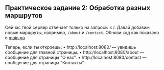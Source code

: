 ## Практическое задание 2: Обработка разных маршрутов
  
Сейчас твой сервер отвечает только на запросы к /. Давай добавим новые маршруты, например, `/about` и `/contact`.
Обнови код как показано в [main.go](main.go)
  
Теперь, если ты откроешь:
•	http://localhost:8080/ — увидишь сообщение для главной страницы.
•	http://localhost:8080/about — сообщение для страницы "О нас".
•	http://localhost:8080/contact — сообщение для страницы "Контакты".
